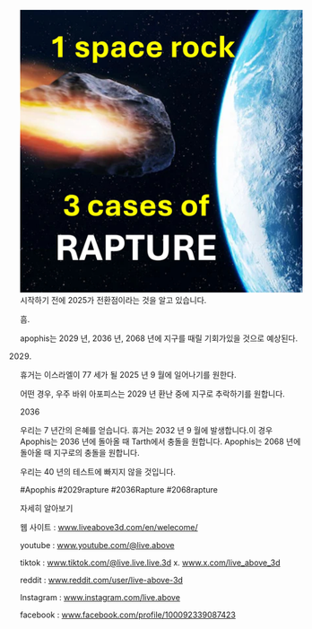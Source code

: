 ![Video cover image](../cover.jpeg)
시작하기 전에 2025가 전환점이라는 것을 알고 있습니다.

흠.

apophis는 2029 년, 2036 년, 2068 년에 지구를 때릴 기회가있을 것으로 예상된다.

2029.

휴거는 이스라엘이 77 세가 될 2025 년 9 월에 일어나기를 원한다.

어떤 경우, 우주 바위 아포피스는 2029 년 환난 중에 지구로 추락하기를 원합니다.

2036

우리는 7 년간의 은혜를 얻습니다. 휴거는 2032 년 9 월에 발생합니다.이 경우 Apophis는 2036 년에 돌아올 때 Tarth에서 충돌을 원합니다. Apophis는 2068 년에 돌아올 때 지구로의 충돌을 원합니다.

우리는 40 년의 테스트에 빠지지 않을 것입니다.

#Apophis #2029rapture #2036Rapture #2068rapture

자세히 알아보기

웹 사이트 : www.liveabove3d.com/en/welecome/

youtube : www.youtube.com/@live.above

tiktok : www.tiktok.com/@live.live.live.3d x. www.x.com/live_above_3d


reddit : www.reddit.com/user/live-above-3d


Instagram : www.instagram.com/live.above

facebook : www.facebook.com/profile/100092339087423





